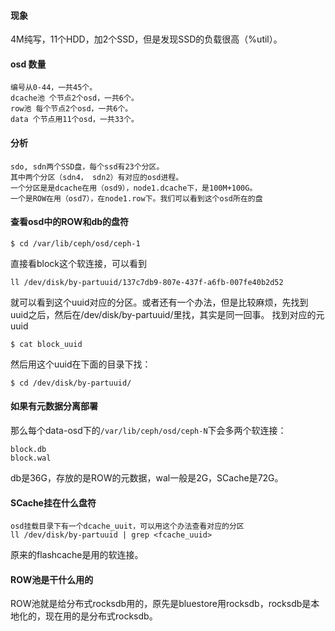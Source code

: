 #### 现象
4M纯写，11个HDD，加2个SSD，但是发现SSD的负载很高（%util）。

#### osd 数量
```
编号从0-44，一共45个。
dcache池 个节点2个osd，一共6个。
row池 每个节点2个osd，一共6个。
data 个节点用11个osd，一共33个。
```

#### 分析
```
sdo, sdn两个SSD盘，每个ssd有23个分区。
其中两个分区（sdn4， sdn2）有对应的osd进程。
一个分区是是dcache在用（osd9），node1.dcache下，是100M+100G。
一个是ROW在用（osd7），在node1.row下。我们可以看到这个osd所在的盘
```

#### 查看osd中的ROW和db的盘符
```
$ cd /var/lib/ceph/osd/ceph-1
```
直接看block这个软连接，可以看到
```
ll /dev/disk/by-partuuid/137c7db9-807e-437f-a6fb-007fe40b2d52
```
就可以看到这个uuid对应的分区。或者还有一个办法，但是比较麻烦，先找到uuid之后，然后在/dev/disk/by-partuuid/里找，其实是同一回事。
找到对应的元uuid
```
$ cat block_uuid
```
然后用这个uuid在下面的目录下找：
```
$ cd /dev/disk/by-partuuid/
```

#### 如果有元数据分离部署
那么每个data-osd下的`/var/lib/ceph/osd/ceph-N`下会多两个软连接：
```
block.db  
block.wal 
```
db是36G，存放的是ROW的元数据，wal一般是2G，SCache是72G。

#### SCache挂在什么盘符
```
osd挂载目录下有一个dcache_uuit，可以用这个办法查看对应的分区
ll /dev/disk/by-partuuid | grep <fcache_uuid>
```
原来的flashcache是用的软连接。

#### ROW池是干什么用的
ROW池就是给分布式rocksdb用的，原先是bluestore用rocksdb，rocksdb是本地化的，现在用的是分布式rocksdb。

